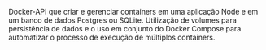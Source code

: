 Docker-API que criar e gerenciar containers em uma aplicação Node e em um banco de dados Postgres ou SQLite. Utilização de volumes para persistência de dados e o uso em conjunto do Docker Compose para automatizar o processo de execução de múltiplos containers.
